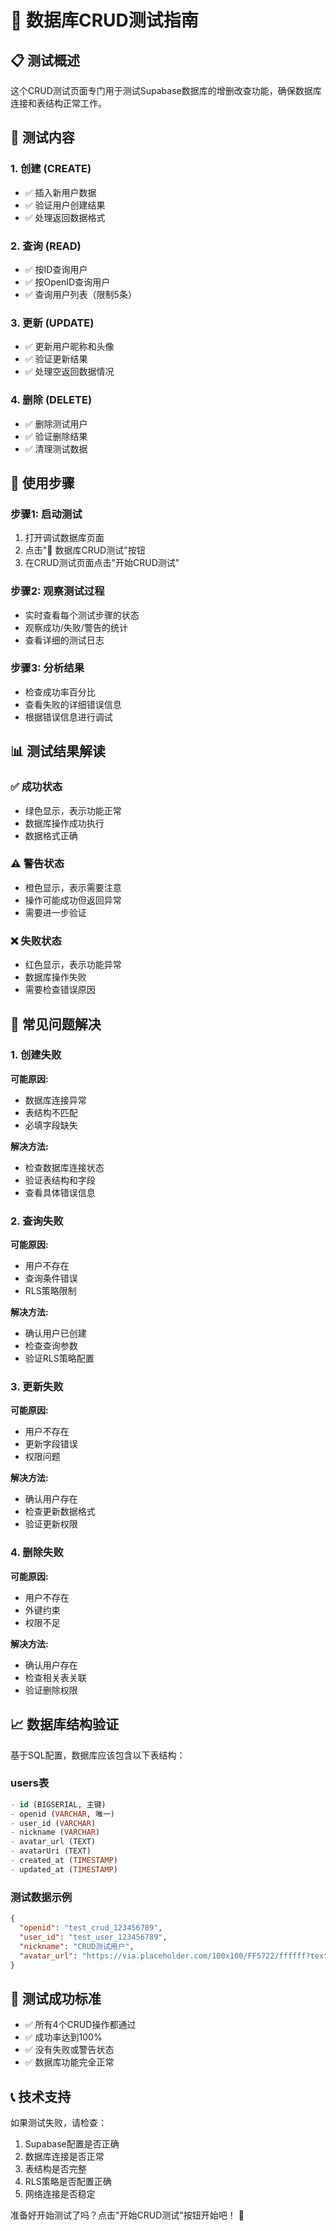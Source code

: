 # 🧪 数据库CRUD测试指南

## 📋 测试概述

这个CRUD测试页面专门用于测试Supabase数据库的增删改查功能，确保数据库连接和表结构正常工作。

## 🎯 测试内容

### 1. 创建 (CREATE)
- ✅ 插入新用户数据
- ✅ 验证用户创建结果
- ✅ 处理返回数据格式

### 2. 查询 (READ)  
- ✅ 按ID查询用户
- ✅ 按OpenID查询用户
- ✅ 查询用户列表（限制5条）

### 3. 更新 (UPDATE)
- ✅ 更新用户昵称和头像
- ✅ 验证更新结果
- ✅ 处理空返回数据情况

### 4. 删除 (DELETE)
- ✅ 删除测试用户
- ✅ 验证删除结果
- ✅ 清理测试数据

## 🚀 使用步骤

### 步骤1: 启动测试
1. 打开调试数据库页面
2. 点击"🧪 数据库CRUD测试"按钮
3. 在CRUD测试页面点击"开始CRUD测试"

### 步骤2: 观察测试过程
- 实时查看每个测试步骤的状态
- 观察成功/失败/警告的统计
- 查看详细的测试日志

### 步骤3: 分析结果
- 检查成功率百分比
- 查看失败的详细错误信息
- 根据错误信息进行调试

## 📊 测试结果解读

### ✅ 成功状态
- 绿色显示，表示功能正常
- 数据库操作成功执行
- 数据格式正确

### ⚠️ 警告状态  
- 橙色显示，表示需要注意
- 操作可能成功但返回异常
- 需要进一步验证

### ❌ 失败状态
- 红色显示，表示功能异常
- 数据库操作失败
- 需要检查错误原因

## 🔧 常见问题解决

### 1. 创建失败
**可能原因:**
- 数据库连接异常
- 表结构不匹配
- 必填字段缺失

**解决方法:**
- 检查数据库连接状态
- 验证表结构和字段
- 查看具体错误信息

### 2. 查询失败
**可能原因:**
- 用户不存在
- 查询条件错误
- RLS策略限制

**解决方法:**
- 确认用户已创建
- 检查查询参数
- 验证RLS策略配置

### 3. 更新失败
**可能原因:**
- 用户不存在
- 更新字段错误
- 权限问题

**解决方法:**
- 确认用户存在
- 检查更新数据格式
- 验证更新权限

### 4. 删除失败
**可能原因:**
- 用户不存在
- 外键约束
- 权限不足

**解决方法:**
- 确认用户存在
- 检查相关表关联
- 验证删除权限

## 📈 数据库结构验证

基于SQL配置，数据库应该包含以下表结构：

### users表
```sql
- id (BIGSERIAL, 主键)
- openid (VARCHAR, 唯一)
- user_id (VARCHAR)
- nickname (VARCHAR)
- avatar_url (TEXT)
- avatarUri (TEXT)
- created_at (TIMESTAMP)
- updated_at (TIMESTAMP)
```

### 测试数据示例
```json
{
  "openid": "test_crud_123456789",
  "user_id": "test_user_123456789",
  "nickname": "CRUD测试用户",
  "avatar_url": "https://via.placeholder.com/100x100/FF5722/ffffff?text=CRUD"
}
```

## 🎉 测试成功标准

- ✅ 所有4个CRUD操作都通过
- ✅ 成功率达到100%
- ✅ 没有失败或警告状态
- ✅ 数据库功能完全正常

## 📞 技术支持

如果测试失败，请检查：
1. Supabase配置是否正确
2. 数据库连接是否正常  
3. 表结构是否完整
4. RLS策略是否配置正确
5. 网络连接是否稳定

准备好开始测试了吗？点击"开始CRUD测试"按钮开始吧！ 🚀
